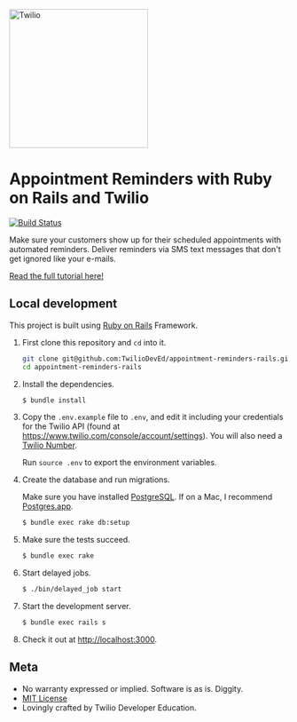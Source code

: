 <a href="https://www.twilio.com">
  <img src="https://static0.twilio.com/marketing/bundles/marketing/img/logos/wordmark-red.svg" alt="Twilio" width="250" />
</a>

# Appointment Reminders with Ruby on Rails and Twilio

[![Build Status](https://travis-ci.org/TwilioDevEd/appointment-reminders-rails.svg?branch=master)](https://travis-ci.org/TwilioDevEd/appointment-reminders-rails)

Make sure your customers show up for their scheduled appointments with automated
reminders. Deliver reminders via SMS text messages that don't get ignored like
your e-mails.

[Read the full tutorial here!](https://www.twilio.com/docs/tutorials/walkthrough/appointment-reminders/ruby/rails)

## Local development

This project is built using [Ruby on Rails](http://rubyonrails.org/) Framework.

1. First clone this repository and `cd` into it.

   ```bash
   git clone git@github.com:TwilioDevEd/appointment-reminders-rails.git
   cd appointment-reminders-rails
   ```

1. Install the dependencies.

   ```bash
   $ bundle install
   ```

1. Copy the `.env.example` file to `.env`, and edit it including your credentials
   for the Twilio API (found at https://www.twilio.com/console/account/settings).
   You will also need a [Twilio Number](https://www.twilio.com/console/phone-numbers/incoming).

   Run `source .env` to export the environment variables.

1. Create the database and run migrations.

   Make sure you have installed [PostgreSQL](http://www.postgresql.org/). If on
   a Mac, I recommend [Postgres.app](http://postgresapp.com).

   ```bash
   $ bundle exec rake db:setup
   ```

1. Make sure the tests succeed.

   ```bash
   $ bundle exec rake
   ```

1. Start delayed jobs.

   ```bash
   $ ./bin/delayed_job start
   ```

1. Start the development server.

   ```bash
   $ bundle exec rails s
   ```

1. Check it out at [http://localhost:3000](http://localhost:3000).


## Meta

* No warranty expressed or implied. Software is as is. Diggity.
* [MIT License](http://www.opensource.org/licenses/mit-license.html)
* Lovingly crafted by Twilio Developer Education.
